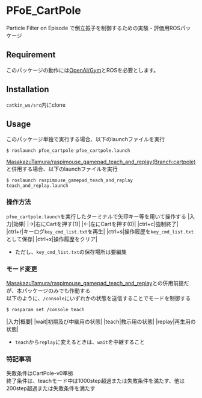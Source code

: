 # PFoE_CartPole
Particle Filter on Episode で倒立振子を制御するための実験・評価用ROSパッケージ


## Requirement
このパッケージの動作には[OpenAI/Gym](https://github.com/openai/gym)とROSを必要とします。

## Installation
`catkin_ws/src`内にclone

## Usage
このパッケージ単独で実行する場合、以下のlaunchファイルを実行
```
$ roslaunch pfoe_cartpole pfoe_cartpole.launch
```
[MasakazuTamura/raspimouse_gamepad_teach_and_replay(Branch:cartpole)](https://github.com/MasakazuTamura/raspimouse_gamepad_teach_and_replay/tree/cartpole)と併用する場合、以下のlaunchファイルを実行
```
$ roslaunch raspimouse_gamepad_teach_and_replay teach_and_replay.launch
```

### 操作方法
`pfoe_cartpole.launch`を実行したターミナルで矢印キー等を用いて操作する
|入力|効果|
|→|右にCartを押す(1)|
|←|左にCartを押す(0)|
|ctrl+c|強制終了|
|ctrl+r|キーログ`key_cmd_list.txt`を再生|
|ctrl+s|操作履歴を`key_cmd_list.txt`として保存|
|ctrl+x|操作履歴をクリア|
- ただし、`key_cmd_list.txt`の保存場所は要編集

### モード変更
[MasakazuTamura/raspimouse_gamepad_teach_and_replay](https://github.com/MasakazuTamura/raspimouse_gamepad_teach_and_replay/tree/cartpole)との併用前提だが、本パッケージのみでも作動する  
以下のように、`/console`にいずれかの状態を送信することでモードを制御する
```
$ rosparam set /console teach
```
|入力|概要|
|wait|初期及び中継用の状態|
|teach|教示用の状態|
|replay|再生用の状態|
- `teach`から`replay`に変えるときは、`wait`を中継すること

### 特記事項
失敗条件はCartPole-v0準拠  
終了条件は、teachモード中は1000step超過または失敗条件を満たす、他は200step超過または失敗条件を満たす

